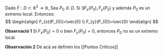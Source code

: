 Dado $F:D\subset \mathbb{R}^{2}\to \mathbb{R}$, Sea $P_{0}\in D$. Si $\exists F_{x}(P_{0}),F_{y}(P_{0})$ y además $P_{0}$ es un extremo local.
Entonces:
$$
\begin{align}
F_{x}(P_{0})=\vec{0} \\
F_{y}(P_{0})=\vec{0}
\end{align}
$$

**Observació 1**
Si $F_{x}(P_{0})= 0$  o bien $F_{y}(P_{0})=0$, entonces $P_{0}$ no es un extremo local.

**Observación 2**
De acá se definen los [[Puntos Críticos]]